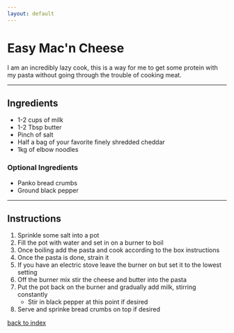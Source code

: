 ```yaml
---
layout: default
---
```

<!---
Robert Pardoe
UserID: rlpardoe
-->
 # Easy Mac'n Cheese
 I am an incredibly lazy cook, this is a way for me to get some protein with my pasta without going through the trouble of cooking meat.
* * *
 ## Ingredients
 *  1-2 cups of milk
 *  1-2 Tbsp butter
 *  Pinch of salt
 *  Half a bag of your favorite finely shredded cheddar
 *  1kg of elbow noodles

 ### Optional Ingredients
 *  Panko bread crumbs
 *  Ground black pepper
* * *
 ## Instructions
1.  Sprinkle some salt into a pot
2.  Fill the pot with water and set in on a burner to boil
3.  Once boiling add the pasta and cook according to the box instructions
4.  Once the pasta is done, strain it
5.  If you have an electric stove leave the burner on but set it to the lowest setting
6.  Off the burner mix stir the cheese and butter into the pasta 
7.  Put the pot back on the burner and gradually add milk, stirring constantly
    - Stir in black pepper at this point if desired
8. Serve and sprinke bread crumbs on top if desired

<!--
Keep this link to return to the index
-->
[back to index](../)